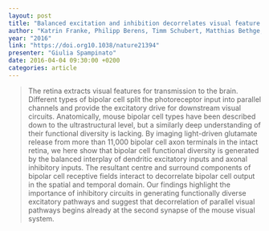 ```yaml
---
layout: post
title: "Balanced excitation and inhibition decorrelates visual feature representation in the mammalian inner retina"
author: "Katrin Franke, Philipp Berens, Timm Schubert, Matthias Bethge, Thomas Euler & Tom Baden"
year: "2016"
link: "https://doi.org10.1038/nature21394"
presenter: "Giulia Spampinato"
date: 2016-04-04 09:30:00 +0200
categories: article
---
```


> The retina extracts visual features for transmission to the brain. Different
> types of bipolar cell split the photoreceptor input into parallel channels and
> provide the excitatory drive for downstream visual circuits. Anatomically,
> mouse bipolar cell types have been described down to the ultrastructural
> level, but a similarly deep understanding of their functional diversity is
> lacking. By imaging light-driven glutamate release from more than 11,000
> bipolar cell axon terminals in the intact retina, we here show that bipolar
> cell functional diversity is generated by the balanced interplay of dendritic
> excitatory inputs and axonal inhibitory inputs. The resultant centre and
> surround components of bipolar cell receptive fields interact to decorrelate
> bipolar cell output in the spatial and temporal domain. Our findings highlight
> the importance of inhibitory circuits in generating functionally diverse
> excitatory pathways and suggest that decorrelation of parallel visual pathways
> begins already at the second synapse of the mouse visual system.
